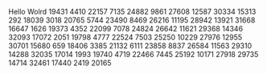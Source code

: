 Hello Wolrd
19431
4410
22157
7135
24882
9861
27608
12587
30334
15313
292
18039
3018
20765
5744
23490
8469
26216
11195
28942
13921
31668
16647
1626
19373
4352
22099
7078
24824
26642
11621
29368
14346
32093
17072
2051
19798
4777
22524
7503
25250
10229
27976
12955
30701
15680
659
18406
3385
21132
6111
23858
8837
26584
11563
29310
14288
32035
17014
1993
19740
4719
22466
7445
25192
10171
27918
29735
14714
32461
17440
2419
20165
